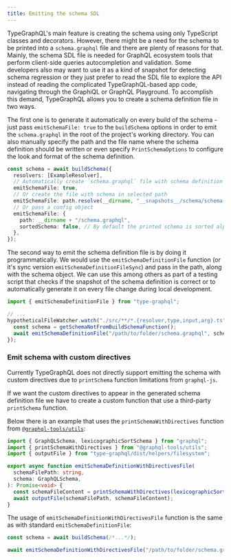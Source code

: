 ```yaml
---
title: Emitting the schema SDL
---
```


TypeGraphQL's main feature is creating the schema using only TypeScript classes and decorators. However, there might be a need for the schema to be printed into a `schema.graphql` file and there are plenty of reasons for that. Mainly, the schema SDL file is needed for GraphQL ecosystem tools that perform client-side queries autocompletion and validation. Some developers also may want to use it as a kind of snapshot for detecting schema regression or they just prefer to read the SDL file to explore the API instead of reading the complicated TypeGraphQL-based app code, navigating through the GraphiQL or GraphQL Playground. To accomplish this demand, TypeGraphQL allows you to create a schema definition file in two ways.

The first one is to generate it automatically on every build of the schema - just pass `emitSchemaFile: true` to the `buildSchema` options in order to emit the `schema.graphql` in the root of the project's working directory. You can also manually specify the path and the file name where the schema definition should be written or even specify `PrintSchemaOptions` to configure the look and format of the schema definition.

```ts
const schema = await buildSchema({
  resolvers: [ExampleResolver],
  // Automatically create `schema.graphql` file with schema definition in project's working directory
  emitSchemaFile: true,
  // Or create the file with schema in selected path
  emitSchemaFile: path.resolve(__dirname, "__snapshots__/schema/schema.graphql"),
  // Or pass a config object
  emitSchemaFile: {
    path: __dirname + "/schema.graphql",
    sortedSchema: false, // By default the printed schema is sorted alphabetically
  },
});
```

The second way to emit the schema definition file is by doing it programmatically. We would use the `emitSchemaDefinitionFile` function (or it's sync version `emitSchemaDefinitionFileSync`) and pass in the path, along with the schema object. We can use this among others as part of a testing script that checks if the snapshot of the schema definition is correct or to automatically generate it on every file change during local development.

```ts
import { emitSchemaDefinitionFile } from "type-graphql";

// ...
hypotheticalFileWatcher.watch("./src/**/*.{resolver,type,input,arg}.ts", async () => {
  const schema = getSchemaNotFromBuildSchemaFunction();
  await emitSchemaDefinitionFile("/path/to/folder/schema.graphql", schema);
});
```

### Emit schema with custom directives

Currently TypeGraphQL does not directly support emitting the schema with custom directives due to `printSchema` function limitations from `graphql-js`.

If we want the custom directives to appear in the generated schema definition file we have to create a custom function that use a third-party `printSchema` function.

Below there is an example that uses the `printSchemaWithDirectives` function from [`@graphql-tools/utils`](https://www.graphql-tools.com/docs/api/modules/utils):

```ts
import { GraphQLSchema, lexicographicSortSchema } from "graphql";
import { printSchemaWithDirectives } from "@graphql-tools/utils";
import { outputFile } from "type-graphql/dist/helpers/filesystem";

export async function emitSchemaDefinitionWithDirectivesFile(
  schemaFilePath: string,
  schema: GraphQLSchema,
): Promise<void> {
  const schemaFileContent = printSchemaWithDirectives(lexicographicSortSchema(schema));
  await outputFile(schemaFilePath, schemaFileContent);
}
```

The usage of `emitSchemaDefinitionWithDirectivesFile` function is the same as with standard `emitSchemaDefinitionFile`:

```ts
const schema = await buildSchema(/*...*/);

await emitSchemaDefinitionWithDirectivesFile("/path/to/folder/schema.graphql", schema);
```
